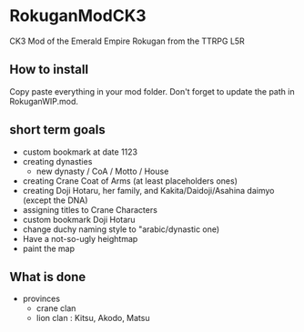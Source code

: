 # RokuganModCK3
CK3 Mod of the Emerald Empire Rokugan from the TTRPG L5R

## How to install
Copy paste everything in your mod folder. Don't forget to update the path in RokuganWIP.mod.


## short term goals
- custom bookmark at date 1123
- creating dynasties
	- new dynasty / CoA / Motto / House
- creating Crane Coat of Arms (at least placeholders ones)
- creating Doji Hotaru, her family, and Kakita/Daidoji/Asahina daimyo (except the DNA)
- assigning titles to Crane Characters
- custom bookmark Doji Hotaru
- change duchy naming style to "arabic/dynastic one)
- Have a not-so-ugly heightmap
- paint the map



## What is done
- provinces 
	- crane clan
	- lion clan : Kitsu, Akodo, Matsu
